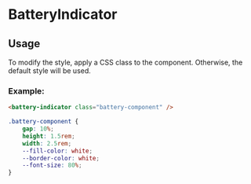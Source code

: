 # BatteryIndicator

## Usage
To modify the style, apply a CSS class to the component. Otherwise, the default style will be used.

### Example:
```html
<battery-indicator class="battery-component" />
```
```css
.battery-component {
    gap: 10%;
    height: 1.5rem;
    width: 2.5rem;
    --fill-color: white;
    --border-color: white;
    --font-size: 80%;
}
```
